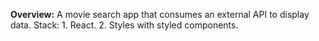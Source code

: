 **Overview:**
A movie search app that consumes an external API to display data.
Stack:
    1. React.
    2. Styles with styled components.
